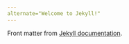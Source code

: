 ```yaml
---
alternate="Welcome to Jekyll!"
---
```

Front matter from [Jekyll documentation](https://jekyllrb.com/docs/posts/#a-typical-post).

<!-- markdownlint-configure-file {
  "MD013": false,
  "MD041": {
    "front_matter_title": "^\\s*alternate="
  }
} -->
